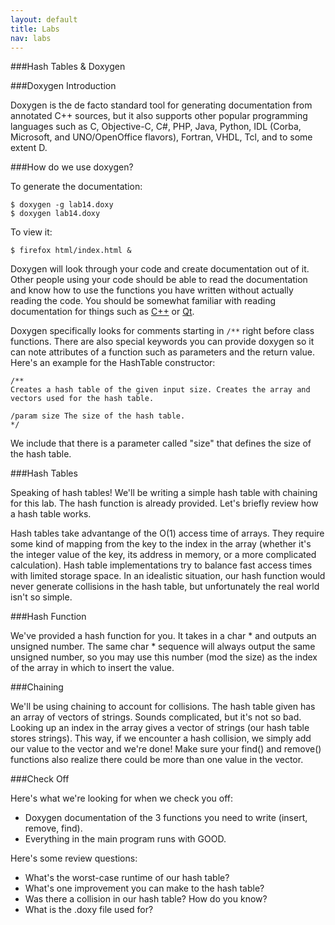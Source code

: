 ```yaml
---
layout: default
title: Labs
nav: labs
---
```


###Hash Tables & Doxygen

###Doxygen Introduction

Doxygen is the de facto standard tool for generating documentation from annotated C++ sources, but it also supports other popular programming languages such as C, Objective-C, C#, PHP, Java, Python, IDL (Corba, Microsoft, and UNO/OpenOffice flavors), Fortran, VHDL, Tcl, and to some extent D.

###How do we use doxygen?

To generate the documentation:

```
$ doxygen -g lab14.doxy
$ doxygen lab14.doxy
```

To view it:
```
$ firefox html/index.html &
```

Doxygen will look through your code and create documentation out of it. Other people using your code should be able to read the documentation and know how to use the functions you have written without actually reading the code. You should be somewhat familiar with reading documentation for things such as [C++](http://www.cplusplus.com/) or [Qt](http://doc.qt.io/qt-5/reference-overview.html).

Doxygen specifically looks for comments starting in `/**` right before class functions. There are also special keywords you can provide doxygen so it can note attributes of a function such as parameters and the return value. Here's an example for the HashTable constructor:

```
/**
Creates a hash table of the given input size. Creates the array and vectors used for the hash table.

/param size The size of the hash table.
*/
```

We include that there is a parameter called "size" that defines the size of the hash table.

###Hash Tables

Speaking of hash tables! We'll be writing a simple hash table with chaining for this lab. The hash function is already provided. Let's briefly review how a hash table works.

Hash tables take advantange of the O(1) access time of arrays. They require some kind of mapping from the key to the index in the array (whether it's the integer value of the key, its address in memory, or a more complicated calculation). Hash table implementations try to balance fast access times with limited storage space. In an idealistic situation, our hash function would never generate collisions in the hash table, but unfortunately the real world isn't so simple.

###Hash Function

We've provided a hash function for you. It takes in a char * and outputs an unsigned number. The same char * sequence will always output the same unsigned number, so you may use this number (mod the size) as the index of the array in which to insert the value.

###Chaining

We'll be using chaining to account for collisions. The hash table given has an array of vectors of strings. Sounds complicated, but it's not so bad. Looking up an index in the array gives a vector of strings (our hash table stores strings). This way, if we encounter a hash collision, we simply add our value to the vector and we're done! Make sure your find() and remove() functions also realize there could be more than one value in the vector.

###Check Off

Here's what we're looking for when we check you off:

* Doxygen documentation of the 3 functions you need to write (insert, remove, find).
* Everything in the main program runs with GOOD.

Here's some review questions:

* What's the worst-case runtime of our hash table?
* What's one improvement you can make to the hash table?
* Was there a collision in our hash table? How do you know?
* What is the .doxy file used for?
